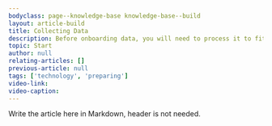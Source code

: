```yaml
---
bodyclass: page--knowledge-base knowledge-base--build
layout: article-build
title: Collecting Data
description: Before onboarding data, you will need to process it to fit into Weaviate. In this article, you will learn best practices to achieve this.
topic: Start
author: null
relating-articles: []
previous-article: null
tags: ['technology', 'preparing']
video-link: 
video-caption: 
---
```


Write the article here in Markdown, header is not needed.